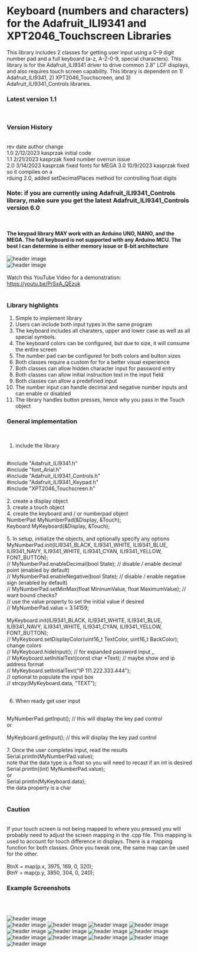 # Keyboard (numbers and characters) for the Adafruit_ILI9341 and XPT2046_Touchscreen Libraries
This library includes 2 classes for getting user input using a 0-9 digit number pad and a full keyboard (a-z, A-Z-0-9, special characters). This library is for the Adafruit_ILI9341 driver to drive common 2.8" LCF displays, and also requires touch screen capability.  This library is dependent on 1) Adafruit_ILI9341, 2) XPT2046_Touchscreen, and 3) Adafruit_ILI9341_Controls libraries.

<b><h3> Latest version 1.1</b></h3>
<br>
<b><h3>Version History</b></h3>
<br>
  rev   date      author        change
  <br>
  1.0   2/12/2023      kasprzak      initial code
  <br>
  1.1   2/21/2023      kasprzak      fixed number overrun issue
  <br>
  2.0   3/14/2023      kasprzak      fixed fonts for MEGA
  3.0   10/9/2023      kasprzak      fixed so it compiles on a
  <br>rduing 2.0, added setDecimalPlaces method for controlling float digits
<br>
<b><h3>Note: if you are currently using Adafruit_ILI9341_Controls library, make sure you get the latest Adafruit_ILI9341_Controls version 6.0</b></h3>
<br>
<br>
<b>The keypad library MAY work with an Arduino UNO, NANO, and the MEGA. The full keyboard is not supported with any Arduino MCU. The best I can determine is either memory issue or 8-bit architecture</b>
<br>
<br>
![header image](https://raw.github.com/KrisKasprzak/Adafruit_ILI9341_Keypad/master/Images/09.jpg)
<br>
![header image](https://raw.github.com/KrisKasprzak/Adafruit_ILI9341_Keypad/master/Images/25.jpg)
<br>
<br>
Watch this YouTube Video for a demonstration:
https://youtu.be/PrSxA_QEzuk
<br>
<br>
<b><h3>Library highlights</b></h3>
1. Simple to implement library
2. Users can include both input types in the same program
3. The keyboard includes all charaters, upper and lower case as well as all special symbols.
4. The keyboard colors can be configured, but due to size, it will consume the entire screen
5. The number pad can be configured for both colors and button sizes
6. Both classes require a custom for for a better visual experience
7. Both classes can allow hidden character input for password entry
8. Both classes can allow initial instruction text in the input field
9. Both classes can allow a predefined input 
10. The number input can handle decimal and negative number inputs and can enable or disabled
11. The library handles button presses, hence why you pass in the Touch object

<b><h3>General implementation</b></h3>
<br>
1. include the library
<br>
#include "Adafruit_ILI9341.h"  
<br>
#include "font_Arial.h" 
<br>
#include "Adafruit_ILI9341_Controls.h"
<br>
#include "Adafruit_ILI9341_Keypad.h"
<br>
#include "XPT2046_Touchscreen.h"
<br>
<br>
2. create a display object
<br>
3. create a touch object
<br>
4. create the keyboard and / or numberpad object
<br>
NumberPad MyNumberPad(&Display, &Touch);
<br>
Keyboard MyKeyboard(&Display, &Touch);
<br>
<br>
5. In setup, initialize the objects, and optionally specify any options
<br>
MyNumberPad.init(ILI9341_BLACK, ILI9341_WHITE, ILI9341_BLUE, ILI9341_NAVY, ILI9341_WHITE, ILI9341_CYAN, ILI9341_YELLOW, FONT_BUTTON);
<br>
  // MyNumberPad.enableDecimal(bool State); // disable / enable decimal point (enabled by default)
  <br>
  // MyNumberPad.enableNegative(bool State); // disable / enable negative sign (enabled by default)
  <br>
  // MyNumberPad.setMinMax(float MininumValue, float MaximumValue); // want bound checks?
  <br>
  // use the value property to set the initial value if desired
  <br>
  // MyNumberPad.value = 3.14159;
  <br>
  <br>
MyKeyboard.init(ILI9341_BLACK, ILI9341_WHITE, ILI9341_BLUE, ILI9341_NAVY, ILI9341_WHITE, ILI9341_CYAN, ILI9341_YELLOW, FONT_BUTTON);
<br>
  // MyKeyboard.setDisplayColor(uint16_t TextColor, uint16_t BackColor); change colors
  <br>
  // MyKeyboard.hideInput(); // for expanded password input
_  <br>
  // MyKeyboard.setInitialText(const char *Text); // maybe show and ip address format
  <br>
  // MyKeyboard.setInitialText("IP 111.222.333.444");
  <br>
  // optional to populate the input box
  <br>
  // strcpy(MyKeyboard.data, "TEXT");
  <br>
<br>

6. When ready get user input
<br>
MyNumberPad.getInput(); // this will display the key pad control
<br>
or
<br>
<br>
MyKeyboard.getInput(); // this will display the key pad control
<br>
<br>
7. Once the user completes input, read the results
<br>
Serial.println(MyNumberPad.value);
<br>
note that the data type is a float so you will need to recast if an int is desired
<br>
Serial.println((int) MyNumberPad.value);
<br>
or
<br>
Serial.println(MyKeyboard.data);
<br>
the data property is a char
<br>
<br>
<b><h3>Caution</b></h3>
<br>
If your touch screen is not being mapped to where you pressed you will probably need to adjust the screen mapping in the .cpp file. This mapping is used to account for touch difference in displays. There is a mapping function for both classes. Once you tweak one, the same map can be used for the other.
<br>
<br>
BtnX = map(p.x, 3975, 169, 0, 320);
<br>
BtnY = map(p.y, 3850, 304, 0, 240);    
<br>
<b><h3>Example Screenshots</b></h3>
<br>
<br>

![header image](https://raw.github.com/KrisKasprzak/Adafruit_ILI9341_Keypad/master/Images/01.jpg)
<br>
![header image](https://raw.github.com/KrisKasprzak/Adafruit_ILI9341_Keypad/master/Images/03.jpg)
![header image](https://raw.github.com/KrisKasprzak/Adafruit_ILI9341_Keypad/master/Images/05.jpg)
![header image](https://raw.github.com/KrisKasprzak/Adafruit_ILI9341_Keypad/master/Images/07.jpg)
![header image](https://raw.github.com/KrisKasprzak/Adafruit_ILI9341_Keypad/master/Images/08.jpg)
![header image](https://raw.github.com/KrisKasprzak/Adafruit_ILI9341_Keypad/master/Images/09.jpg)
![header image](https://raw.github.com/KrisKasprzak/Adafruit_ILI9341_Keypad/master/Images/12.jpg)
![header image](https://raw.github.com/KrisKasprzak/Adafruit_ILI9341_Keypad/master/Images/14.jpg)
![header image](https://raw.github.com/KrisKasprzak/Adafruit_ILI9341_Keypad/master/Images/16.jpg)
<br>
![header image](https://raw.github.com/KrisKasprzak/Adafruit_ILI9341_Keypad/master/Images/18.jpg)
![header image](https://raw.github.com/KrisKasprzak/Adafruit_ILI9341_Keypad/master/Images/20.jpg)
![header image](https://raw.github.com/KrisKasprzak/Adafruit_ILI9341_Keypad/master/Images/23.jpg)
![header image](https://raw.github.com/KrisKasprzak/Adafruit_ILI9341_Keypad/master/Images/25.jpg)
![header image](https://raw.github.com/KrisKasprzak/Adafruit_ILI9341_Keypad/master/Images/27.jpg)



